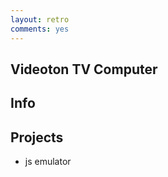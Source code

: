 ```yaml
---
layout: retro
comments: yes
---
```


Videoton TV Computer
--------------------

Info
----


Projects
---------

* js emulator
